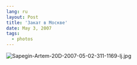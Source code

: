 ```yaml
---
lang: ru
layout: Post
title: 'Закат в Москве'
date: May 3, 2007
tags:
  - photos
---
```


![Sapegin-Artem-20D-2007-05-02-311-1169-lj.jpg](upload://Sapegin-Artem-20D-2007-05-02-311-1169-lj.jpg)
